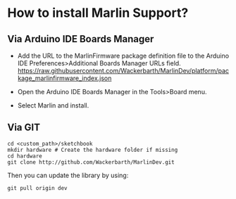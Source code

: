 # How to install Marlin Support?

## Via Arduino IDE Boards Manager

* Add the URL to the MarlinFirmware package definition file to the Arduino IDE
Preferences>Additional Boards Manager URLs field.
https://raw.githubusercontent.com/Wackerbarth/MarlinDev/platform/package_marlinfirmware_index.json

* Open the Arduino IDE Boards Manager in the Tools>Board menu.

* Select Marlin and install.


## Via GIT

```shell
cd <custom_path>/sketchbook
mkdir hardware # Create the hardware folder if missing
cd hardware
git clone http://github.com/Wackerbarth/MarlinDev.git
```

Then you can update the library by using:

```shell
git pull origin dev
```
